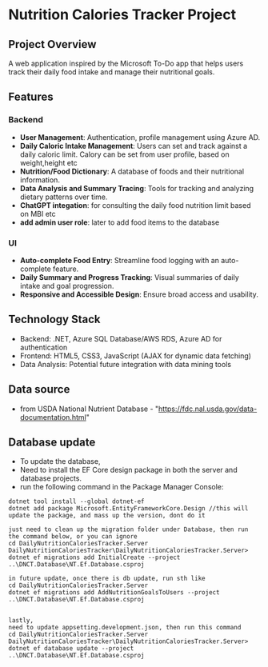 # Nutrition Calories Tracker Project

## Project Overview
A web application inspired by the Microsoft To-Do app that helps users track their daily food intake and manage their nutritional goals.

## Features

### Backend
- **User Management**: Authentication, profile management using Azure AD.
- **Daily Caloric Intake Management**: Users can set and track against a daily caloric limit. Calory can be set from user profile, based on weight,height etc
- **Nutrition/Food Dictionary**: A database of foods and their nutritional information.
- **Data Analysis and Summary Tracing**: Tools for tracking and analyzing dietary patterns over time.
- **ChatGPT integation**: for consulting the daily food nutrition limit based on MBI etc
- **add admin user role**: later to add food items to the database
  
### UI
- **Auto-complete Food Entry**: Streamline food logging with an auto-complete feature.
- **Daily Summary and Progress Tracking**: Visual summaries of daily intake and goal progression.
- **Responsive and Accessible Design**: Ensure broad access and usability.

## Technology Stack
- Backend: .NET, Azure SQL Database/AWS RDS, Azure AD for authentication
- Frontend: HTML5, CSS3, JavaScript (AJAX for dynamic data fetching)
- Data Analysis: Potential future integration with data mining tools


## Data source
- from USDA National Nutrient Database - "https://fdc.nal.usda.gov/data-documentation.html"


## Database update
- To update the database,
- Need to install the EF Core design package in both the server and database projects.
- run the following command in the Package Manager Console:
```
dotnet tool install --global dotnet-ef
dotnet add package Microsoft.EntityFrameworkCore.Design //this will update the package, and mass up the version, dont do it

just need to clean up the migration folder under Database, then run the command below, or you can ignore
cd DailyNutritionCaloriesTracker.Server
DailyNutritionCaloriesTracker\DailyNutritionCaloriesTracker.Server> dotnet ef migrations add InitialCreate --project ..\DNCT.Database\NT.Ef.Database.csproj

in future update, once there is db update, run sth like
cd DailyNutritionCaloriesTracker.Server
dotnet ef migrations add AddNutritionGoalsToUsers --project ..\DNCT.Database\NT.Ef.Database.csproj


lastly, 
need to update appsetting.development.json, then run this command
cd DailyNutritionCaloriesTracker.Server
DailyNutritionCaloriesTracker\DailyNutritionCaloriesTracker.Server> dotnet ef database update --project ..\DNCT.Database\NT.Ef.Database.csproj
```